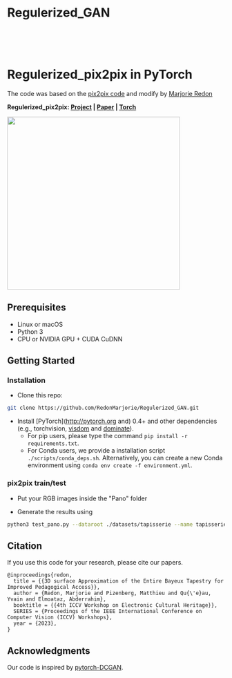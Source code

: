 # Regulerized_GAN
<br><br><br>

# Regulerized_pix2pix in PyTorch

The code was based on the [pix2pix code](https://github.com/phillipi/pix2pix) and modify by [Marjorie Redon](https://github.com/RedonMarjorie)

**Regulerized_pix2pix:  [Project](https://redon213.users.greyc.fr/) |  [Paper](https://openaccess.thecvf.com/content/ICCV2023W/e-Heritage/html/Redon_3D_Surface_Approximation_of_the_Entire_Bayeux_Tapestry_for_Improved_ICCVW_2023_paper.html) |  [Torch](https://github.com/RedonMarjorie/Regulerized_GAN)**

<img src='imgs/Rgb_pano.png' width="400px"/>

## Prerequisites
- Linux or macOS
- Python 3
- CPU or NVIDIA GPU + CUDA CuDNN

## Getting Started
### Installation

- Clone this repo:
```bash
git clone https://github.com/RedonMarjorie/Regulerized_GAN.git
```

- Install [PyTorch](http://pytorch.org and) 0.4+ and other dependencies (e.g., torchvision, [visdom](https://github.com/facebookresearch/visdom) and [dominate](https://github.com/Knio/dominate)).
  - For pip users, please type the command `pip install -r requirements.txt`.
  - For Conda users, we provide a installation script `./scripts/conda_deps.sh`. Alternatively, you can create a new Conda environment using `conda env create -f environment.yml`.

### pix2pix train/test
- Put your RGB images inside the "Pano" folder

- Generate the results using
```bash
python3 test_pano.py --dataroot ./datasets/tapisserie --name tapisserie --model pix2pix --direction BtoA
```

## Citation
If you use this code for your research, please cite our papers.
```
@inproceedings{redon,
  title = {{3D surface Approximation of the Entire Bayeux Tapestry for Improved Pedagogical Access}},
  author = {Redon, Marjorie and Pizenberg, Matthieu and Qu{\'e}au, Yvain and Elmoataz, Abderrahim},
  booktitle = {{4th ICCV Workshop on Electronic Cultural Heritage}},
  SERIES = {Proceedings of the IEEE International Conference on Computer Vision (ICCV) Workshops},
  year = {2023},
}
```

## Acknowledgments
Our code is inspired by [pytorch-DCGAN](https://github.com/pytorch/examples/tree/master/dcgan).
